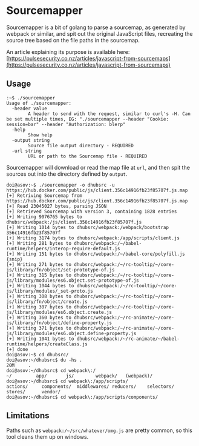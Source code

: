 # Sourcemapper

Sourcemapper is a bit of golang to parse a sourcemap, as generated by webpack or similar, and spit out the original JavaScript files, recreating the source tree based on the file paths in the sourcemap.

An article explaining its purpose is available here: [https://pulsesecurity.co.nz/articles/javascript-from-sourcemaps](https://pulsesecurity.co.nz/articles/javascript-from-sourcemaps)

## Usage

```None
:~$ ./sourcemapper
Usage of ./sourcemapper:
  -header value
    	A header to send with the request, similar to curl's -H. Can be set multiple times, EG: "./sourcemapper --header "Cookie: session=bar" --header "Authorization: blerp"
  -help
    	Show help
  -output string
    	Source file output directory - REQUIRED
  -url string
    	URL or path to the Sourcemap file - REQUIRED
```

Sourcemapper will download or read the map file at `url`, and then spit the sources out into the directory defined by `output`.

```None
doi@asov:~$ ./sourcemapper -o dhubsrc -u https://hub.docker.com/public/js/client.356c14916fb23f85707f.js.map
[+] Retriving Sourcemap from https://hub.docker.com/public/js/client.356c14916fb23f85707f.js.map
[+] Read 23045027 bytes, parsing JSON
[+] Retrieved Sourcemap with version 3, containing 1828 entries
[+] Writing 9076765 bytes to dhubsrc/webpack:/js/client.356c14916fb23f85707f.js
[+] Writing 1014 bytes to dhubsrc/webpack:/webpack/bootstrap 356c14916fb23f85707f
[+] Writing 3174 bytes to dhubsrc/webpack:/app/scripts/client.js
[+] Writing 281 bytes to dhubsrc/webpack:/~/babel-runtime/helpers/interop-require-default.js
[+] Writing 151 bytes to dhubsrc/webpack:/~/babel-core/polyfill.js
{snip}
[+] Writing 271 bytes to dhubsrc/webpack:/~/rc-tooltip/~/core-js/library/fn/object/set-prototype-of.js
[+] Writing 315 bytes to dhubsrc/webpack:/~/rc-tooltip/~/core-js/library/modules/es6.object.set-prototype-of.js
[+] Writing 1044 bytes to dhubsrc/webpack:/~/rc-tooltip/~/core-js/library/modules/_set-proto.js
[+] Writing 308 bytes to dhubsrc/webpack:/~/rc-tooltip/~/core-js/library/fn/object/create.js
[+] Writing 307 bytes to dhubsrc/webpack:/~/rc-tooltip/~/core-js/library/modules/es6.object.create.js
[+] Writing 360 bytes to dhubsrc/webpack:/~/rc-animate/~/core-js/library/fn/object/define-property.js
[+] Writing 371 bytes to dhubsrc/webpack:/~/rc-animate/~/core-js/library/modules/es6.object.define-property.js
[+] Writing 1041 bytes to dhubsrc/webpack:/~/rc-animate/~/babel-runtime/helpers/createClass.js
[+] done
doi@asov:~$ cd dhubsrc/
doi@asov:~/dhubsrc$ du -hs .
20M     .
doi@asov:~/dhubsrc$ cd webpack\:/
~/         app/       js/        webpack/   (webpack)/
doi@asov:~/dhubsrc$ cd webpack\:/app/scripts/
actions/     components/  middlewares/ reducers/    selectors/   stores/      vendor/
doi@asov:~/dhubsrc$ cd webpack\:/app/scripts/components/
```

## Limitations

Paths such as `webpack:/~/src/whatever/omg.js` are pretty common, so this tool cleans them up on windows.
